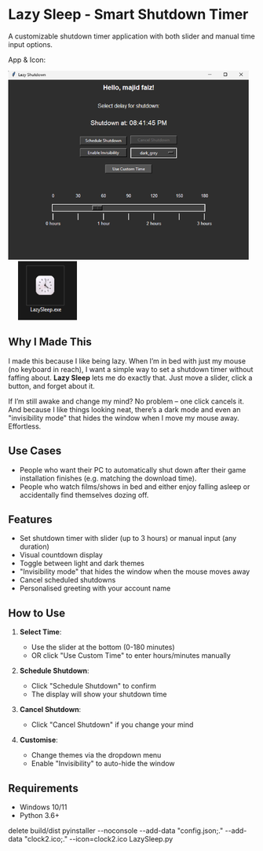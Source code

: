 # Lazy Sleep - Smart Shutdown Timer

A customizable shutdown timer application with both slider and manual time input options.

App & Icon:

<p align="left">
  <img width="490" height="385" src="Sleepy.png" style="margin-right: 20px;">
  <img width="120" height="120" src="/exe icon.png" style="margin-left: 20px;">
</p>

## Why I Made This

I made this because I like being lazy. When I’m in bed with just my mouse (no keyboard in reach), I want a simple way to set a shutdown timer without faffing about. **Lazy Sleep** lets me do exactly that. Just move a slider, click a button, and forget about it.

If I’m still awake and change my mind? No problem – one click cancels it. And because I like things looking neat, there’s a dark mode and even an "invisibility mode" that hides the window when I move my mouse away. Effortless.

## Use Cases

- People who want their PC to automatically shut down after their game installation finishes (e.g. matching the download time).
- People who watch films/shows in bed and either enjoy falling asleep or accidentally find themselves dozing off.

## Features

- Set shutdown timer with slider (up to 3 hours) or manual input (any duration)
- Visual countdown display
- Toggle between light and dark themes
- "Invisibility mode" that hides the window when the mouse moves away
- Cancel scheduled shutdowns
- Personalised greeting with your account name

## How to Use

1. **Select Time**:

   - Use the slider at the bottom (0-180 minutes)
   - OR click "Use Custom Time" to enter hours/minutes manually

2. **Schedule Shutdown**:

   - Click "Schedule Shutdown" to confirm
   - The display will show your shutdown time

3. **Cancel Shutdown**:

   - Click "Cancel Shutdown" if you change your mind

4. **Customise**:
   - Change themes via the dropdown menu
   - Enable "Invisibility" to auto-hide the window

## Requirements

- Windows 10/11
- Python 3.6+

delete build/dist
pyinstaller --noconsole --add-data "config.json;." --add-data "clock2.ico;." --icon=clock2.ico LazySleep.py
